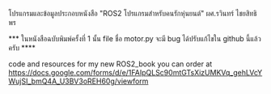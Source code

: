โปรแกรมและข้อมูลประกอบหนังสือ "ROS2 โปรแกรมสำหรับคนรักหุ่นยนต์"
ผศ.รวินทร์  ไชยสิทธิพร

*** ในหนังสือฉบับพิมพ์ครั้งที่ 1 นั้น file ชื่อ motor.py จะมี bug ได้ปรับแก้ไขใน github นี้แล้วครับ **** 

code and resources for my new ROS2_book
you can order at https://docs.google.com/forms/d/e/1FAIpQLSc90mtGTsXizUMKVq_gehLVcYWujSI_bmQ4A_U3BV3oREH60g/viewform
